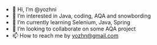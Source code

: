 - 👋 Hi, I’m @yozhni
- 👀 I’m interested in Java, coding, AQA and snowbording
- 🌱 I’m currently learning Selenium, Java, Spring
- 💞️ I’m looking to collaborate on some AQA project 
- 📫 How to reach me by yozhn@gmail.com

<!---
yozhni/yozhni is a ✨ special ✨ repository because its `README.md` (this file) appears on your GitHub profile.
You can click the Preview link to take a look at your changes.
--->
